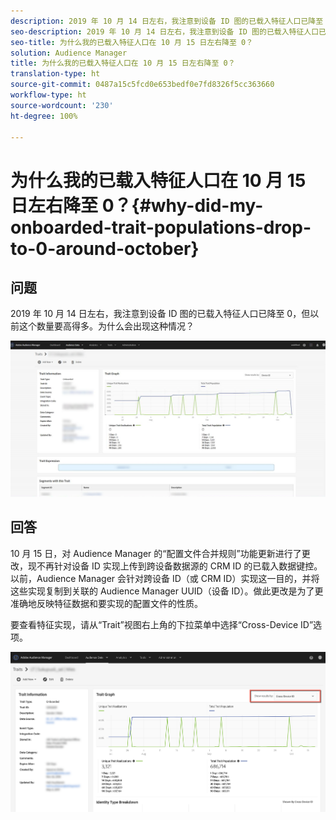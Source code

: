 ```yaml
---
description: 2019 年 10 月 14 日左右，我注意到设备 ID 图的已载入特征人口已降至 0，但以前这个数量要高得多。
seo-description: 2019 年 10 月 14 日左右，我注意到设备 ID 图的已载入特征人口已降至 0，但以前这个数量要高得多。
seo-title: 为什么我的已载入特征人口在 10 月 15 日左右降至 0？
solution: Audience Manager
title: 为什么我的已载入特征人口在 10 月 15 日左右降至 0？
translation-type: ht
source-git-commit: 0487a15c5fcd0e653bedf0e7fd8326f5cc363660
workflow-type: ht
source-wordcount: '230'
ht-degree: 100%

---
```



# 为什么我的已载入特征人口在 10 月 15 日左右降至 0？{#why-did-my-onboarded-trait-populations-drop-to-0-around-october}

## 问题

2019 年 10 月 14 日左右，我注意到设备 ID 图的已载入特征人口已降至 0，但以前这个数量要高得多。为什么会出现这种情况？

![设备 ID 数量下降的图像](assets/device_id_populationdrop.png)

## 回答

10 月 15 日，对 Audience Manager 的“配置文件合并规则”功能更新进行了更改，现不再针对设备 ID 实现上传到跨设备数据源的 CRM ID 的已载入数据键控。以前，Audience Manager 会针对跨设备 ID（或 CRM ID）实现这一目的，并将这些实现复制到关联的 Audience Manager UUID（设备 ID）。做此更改是为了更准确地反映特征数据和要实现的配置文件的性质。

要查看特征实现，请从“Trait”视图右上角的下拉菜单中选择“Cross-Device ID”选项。

![通过跨设备 ID 查看实现](assets/deviceid-crossdevice.png)